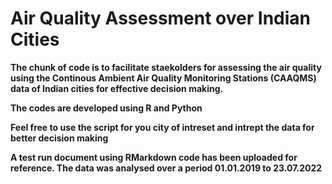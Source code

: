# Air Quality Assessment over Indian Cities

**The chunk of code is to facilitate staekolders for assessing the air quality using the Continous Ambient Air Quality Monitoring Stations (CAAQMS) data of Indian cities for effective decision making.**

**The codes are developed using R and Python**

**Feel free to use the script for you city of intreset and intrept the data for better decision making**

**A test run document using RMarkdown code has been uploaded for reference. The data was analysed over a period 01.01.2019 to 23.07.2022**
